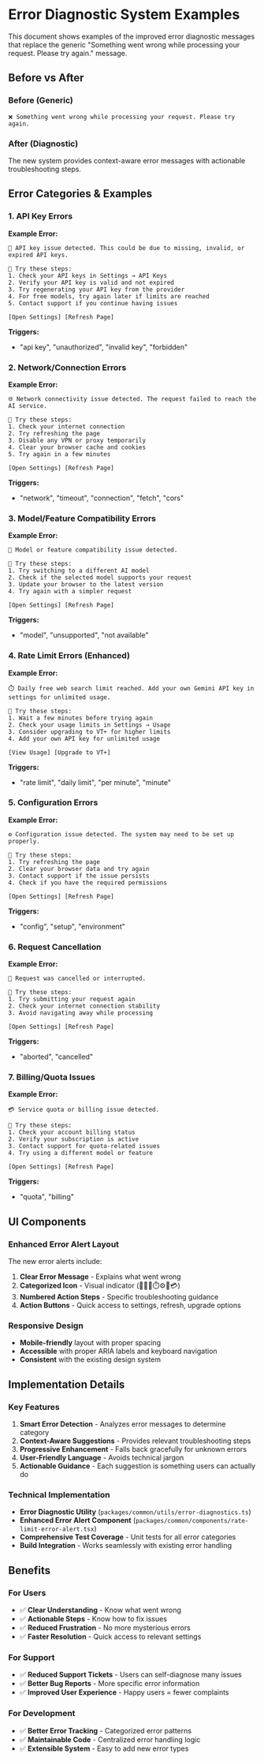 # Error Diagnostic System Examples

This document shows examples of the improved error diagnostic messages that replace the generic "Something went wrong while processing your request. Please try again." message.

## Before vs After

### Before (Generic)

```
❌ Something went wrong while processing your request. Please try again.
```

### After (Diagnostic)

The new system provides context-aware error messages with actionable troubleshooting steps.

## Error Categories & Examples

### 1. API Key Errors

**Example Error:**

```
🔑 API key issue detected. This could be due to missing, invalid, or expired API keys.

🔧 Try these steps:
1. Check your API keys in Settings → API Keys
2. Verify your API key is valid and not expired
3. Try regenerating your API key from the provider
4. For free models, try again later if limits are reached
5. Contact support if you continue having issues

[Open Settings] [Refresh Page]
```

**Triggers:**

- "api key", "unauthorized", "invalid key", "forbidden"

### 2. Network/Connection Errors

**Example Error:**

```
🌐 Network connectivity issue detected. The request failed to reach the AI service.

🔧 Try these steps:
1. Check your internet connection
2. Try refreshing the page
3. Disable any VPN or proxy temporarily
4. Clear your browser cache and cookies
5. Try again in a few minutes

[Open Settings] [Refresh Page]
```

**Triggers:**

- "network", "timeout", "connection", "fetch", "cors"

### 3. Model/Feature Compatibility Errors

**Example Error:**

```
🤖 Model or feature compatibility issue detected.

🔧 Try these steps:
1. Try switching to a different AI model
2. Check if the selected model supports your request
3. Update your browser to the latest version
4. Try again with a simpler request

[Open Settings] [Refresh Page]
```

**Triggers:**

- "model", "unsupported", "not available"

### 4. Rate Limit Errors (Enhanced)

**Example Error:**

```
⏱️ Daily free web search limit reached. Add your own Gemini API key in settings for unlimited usage.

🔧 Try these steps:
1. Wait a few minutes before trying again
2. Check your usage limits in Settings → Usage
3. Consider upgrading to VT+ for higher limits
4. Add your own API key for unlimited usage

[View Usage] [Upgrade to VT+]
```

**Triggers:**

- "rate limit", "daily limit", "per minute", "minute"

### 5. Configuration Errors

**Example Error:**

```
⚙️ Configuration issue detected. The system may need to be set up properly.

🔧 Try these steps:
1. Try refreshing the page
2. Clear your browser data and try again
3. Contact support if the issue persists
4. Check if you have the required permissions

[Open Settings] [Refresh Page]
```

**Triggers:**

- "config", "setup", "environment"

### 6. Request Cancellation

**Example Error:**

```
🚫 Request was cancelled or interrupted.

🔧 Try these steps:
1. Try submitting your request again
2. Check your internet connection stability
3. Avoid navigating away while processing

[Open Settings] [Refresh Page]
```

**Triggers:**

- "aborted", "cancelled"

### 7. Billing/Quota Issues

**Example Error:**

```
💳 Service quota or billing issue detected.

🔧 Try these steps:
1. Check your account billing status
2. Verify your subscription is active
3. Contact support for quota-related issues
4. Try using a different model or feature

[Open Settings] [Refresh Page]
```

**Triggers:**

- "quota", "billing"

## UI Components

### Enhanced Error Alert Layout

The new error alerts include:

1. **Clear Error Message** - Explains what went wrong
2. **Categorized Icon** - Visual indicator (🔑🌐🤖⏱️⚙️🚫💳)
3. **Numbered Action Steps** - Specific troubleshooting guidance
4. **Action Buttons** - Quick access to settings, refresh, upgrade options

### Responsive Design

- **Mobile-friendly** layout with proper spacing
- **Accessible** with proper ARIA labels and keyboard navigation
- **Consistent** with the existing design system

## Implementation Details

### Key Features

1. **Smart Error Detection** - Analyzes error messages to determine category
2. **Context-Aware Suggestions** - Provides relevant troubleshooting steps
3. **Progressive Enhancement** - Falls back gracefully for unknown errors
4. **User-Friendly Language** - Avoids technical jargon
5. **Actionable Guidance** - Each suggestion is something users can actually do

### Technical Implementation

- **Error Diagnostic Utility** (`packages/common/utils/error-diagnostics.ts`)
- **Enhanced Error Alert Component** (`packages/common/components/rate-limit-error-alert.tsx`)
- **Comprehensive Test Coverage** - Unit tests for all error categories
- **Build Integration** - Works seamlessly with existing error handling

## Benefits

### For Users

- ✅ **Clear Understanding** - Know what went wrong
- ✅ **Actionable Steps** - Know how to fix issues
- ✅ **Reduced Frustration** - No more mysterious errors
- ✅ **Faster Resolution** - Quick access to relevant settings

### For Support

- ✅ **Reduced Support Tickets** - Users can self-diagnose many issues
- ✅ **Better Bug Reports** - More specific error information
- ✅ **Improved User Experience** - Happy users = fewer complaints

### For Development

- ✅ **Better Error Tracking** - Categorized error patterns
- ✅ **Maintainable Code** - Centralized error handling logic
- ✅ **Extensible System** - Easy to add new error types
